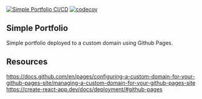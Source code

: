 [![Simple Portfolio CI/CD](https://github.com/alex-gagnon/simple-portfolio/actions/workflows/node.js.yml/badge.svg)](https://github.com/alex-gagnon/simple-portfolio/actions/workflows/node.js.yml)
[![codecov](https://codecov.io/gh/alex-gagnon/simple-portfolio/branch/main/graph/badge.svg)](https://codecov.io/gh/alex-gagnon/simple-portfolio)

## Simple Portfolio

Simple portfolio deployed to a custom domain using Github Pages.

## Resources
https://docs.github.com/en/pages/configuring-a-custom-domain-for-your-github-pages-site/managing-a-custom-domain-for-your-github-pages-site
https://create-react-app.dev/docs/deployment/#github-pages

